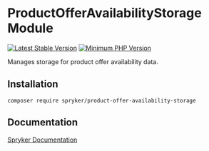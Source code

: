 # ProductOfferAvailabilityStorage Module
[![Latest Stable Version](https://poser.pugx.org/spryker/product-offer-availability-storage/v/stable.svg)](https://packagist.org/packages/spryker/product-offer-availability-storage)
[![Minimum PHP Version](https://img.shields.io/badge/php-%3E%3D%208.2-8892BF.svg)](https://php.net/)

Manages storage for product offer availability data.

## Installation

```
composer require spryker/product-offer-availability-storage
```

## Documentation

[Spryker Documentation](https://docs.spryker.com)
